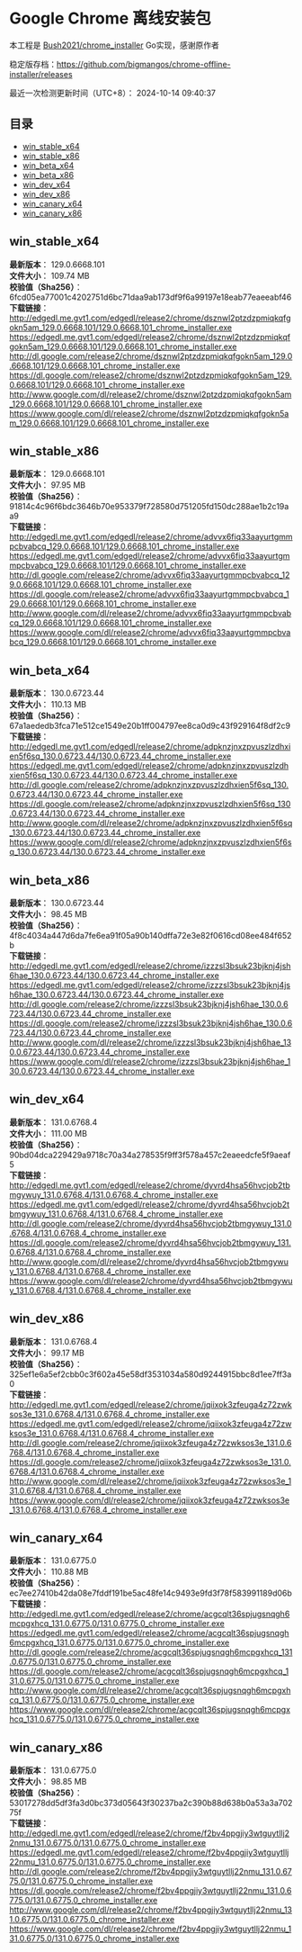 # Google Chrome 离线安装包
本工程是 [Bush2021/chrome_installer](https://github.com/Bush2021/chrome_installer) Go实现，感谢原作者

稳定版存档：<https://github.com/bigmangos/chrome-offline-installer/releases>

最近一次检测更新时间（UTC+8）：
2024-10-14 09:40:37

## 目录
* [win_stable_x64](https://github.com/bigmangos/chrome-offline-installer?tab=readme-ov-file#win_stable_x64)
* [win_stable_x86](https://github.com/bigmangos/chrome-offline-installer?tab=readme-ov-file#win_stable_x86)
* [win_beta_x64](https://github.com/bigmangos/chrome-offline-installer?tab=readme-ov-file#win_beta_x64)
* [win_beta_x86](https://github.com/bigmangos/chrome-offline-installer?tab=readme-ov-file#win_beta_x86)
* [win_dev_x64](https://github.com/bigmangos/chrome-offline-installer?tab=readme-ov-file#win_dev_x64)
* [win_dev_x86](https://github.com/bigmangos/chrome-offline-installer?tab=readme-ov-file#win_dev_x86)
* [win_canary_x64](https://github.com/bigmangos/chrome-offline-installer?tab=readme-ov-file#win_canary_x64)
* [win_canary_x86](https://github.com/bigmangos/chrome-offline-installer?tab=readme-ov-file#win_canary_x86)

## win_stable_x64
**最新版本**： 129.0.6668.101  
**文件大小**： 109.74 MB  
**校验值（Sha256）**： 6fcd05ea77001c4202751d6bc71daa9ab173df9f6a99197e18eab77eaeeabf46  
**下载链接**：
http://edgedl.me.gvt1.com/edgedl/release2/chrome/dsznwl2ptzdzpmiqkqfgokn5am_129.0.6668.101/129.0.6668.101_chrome_installer.exe
https://edgedl.me.gvt1.com/edgedl/release2/chrome/dsznwl2ptzdzpmiqkqfgokn5am_129.0.6668.101/129.0.6668.101_chrome_installer.exe
http://dl.google.com/release2/chrome/dsznwl2ptzdzpmiqkqfgokn5am_129.0.6668.101/129.0.6668.101_chrome_installer.exe
https://dl.google.com/release2/chrome/dsznwl2ptzdzpmiqkqfgokn5am_129.0.6668.101/129.0.6668.101_chrome_installer.exe
http://www.google.com/dl/release2/chrome/dsznwl2ptzdzpmiqkqfgokn5am_129.0.6668.101/129.0.6668.101_chrome_installer.exe
https://www.google.com/dl/release2/chrome/dsznwl2ptzdzpmiqkqfgokn5am_129.0.6668.101/129.0.6668.101_chrome_installer.exe
## win_stable_x86
**最新版本**： 129.0.6668.101  
**文件大小**： 97.95 MB  
**校验值（Sha256）**： 91814c4c96f6bdc3646b70e953379f728580d751205fd150dc288ae1b2c19aa9  
**下载链接**：
http://edgedl.me.gvt1.com/edgedl/release2/chrome/advvx6fiq33aayurtgmmpcbvabcq_129.0.6668.101/129.0.6668.101_chrome_installer.exe
https://edgedl.me.gvt1.com/edgedl/release2/chrome/advvx6fiq33aayurtgmmpcbvabcq_129.0.6668.101/129.0.6668.101_chrome_installer.exe
http://dl.google.com/release2/chrome/advvx6fiq33aayurtgmmpcbvabcq_129.0.6668.101/129.0.6668.101_chrome_installer.exe
https://dl.google.com/release2/chrome/advvx6fiq33aayurtgmmpcbvabcq_129.0.6668.101/129.0.6668.101_chrome_installer.exe
http://www.google.com/dl/release2/chrome/advvx6fiq33aayurtgmmpcbvabcq_129.0.6668.101/129.0.6668.101_chrome_installer.exe
https://www.google.com/dl/release2/chrome/advvx6fiq33aayurtgmmpcbvabcq_129.0.6668.101/129.0.6668.101_chrome_installer.exe
## win_beta_x64
**最新版本**： 130.0.6723.44  
**文件大小**： 110.13 MB  
**校验值（Sha256）**： 67a1aededb3fca71e512ce1549e20b1ff004797ee8ca0d9c43f929164f8df2c9  
**下载链接**：
http://edgedl.me.gvt1.com/edgedl/release2/chrome/adpknzjnxzpvuszlzdhxien5f6sq_130.0.6723.44/130.0.6723.44_chrome_installer.exe
https://edgedl.me.gvt1.com/edgedl/release2/chrome/adpknzjnxzpvuszlzdhxien5f6sq_130.0.6723.44/130.0.6723.44_chrome_installer.exe
http://dl.google.com/release2/chrome/adpknzjnxzpvuszlzdhxien5f6sq_130.0.6723.44/130.0.6723.44_chrome_installer.exe
https://dl.google.com/release2/chrome/adpknzjnxzpvuszlzdhxien5f6sq_130.0.6723.44/130.0.6723.44_chrome_installer.exe
http://www.google.com/dl/release2/chrome/adpknzjnxzpvuszlzdhxien5f6sq_130.0.6723.44/130.0.6723.44_chrome_installer.exe
https://www.google.com/dl/release2/chrome/adpknzjnxzpvuszlzdhxien5f6sq_130.0.6723.44/130.0.6723.44_chrome_installer.exe
## win_beta_x86
**最新版本**： 130.0.6723.44  
**文件大小**： 98.45 MB  
**校验值（Sha256）**： 4f8c4034a447d6da7fe6ea91f05a90b140dffa72e3e82f0616cd08ee484f652b  
**下载链接**：
http://edgedl.me.gvt1.com/edgedl/release2/chrome/izzzsl3bsuk23bjknj4jsh6hae_130.0.6723.44/130.0.6723.44_chrome_installer.exe
https://edgedl.me.gvt1.com/edgedl/release2/chrome/izzzsl3bsuk23bjknj4jsh6hae_130.0.6723.44/130.0.6723.44_chrome_installer.exe
http://dl.google.com/release2/chrome/izzzsl3bsuk23bjknj4jsh6hae_130.0.6723.44/130.0.6723.44_chrome_installer.exe
https://dl.google.com/release2/chrome/izzzsl3bsuk23bjknj4jsh6hae_130.0.6723.44/130.0.6723.44_chrome_installer.exe
http://www.google.com/dl/release2/chrome/izzzsl3bsuk23bjknj4jsh6hae_130.0.6723.44/130.0.6723.44_chrome_installer.exe
https://www.google.com/dl/release2/chrome/izzzsl3bsuk23bjknj4jsh6hae_130.0.6723.44/130.0.6723.44_chrome_installer.exe
## win_dev_x64
**最新版本**： 131.0.6768.4  
**文件大小**： 111.00 MB  
**校验值（Sha256）**： 90bd04dca229429a9718c70a34a278535f9ff3f578a457c2eaeedcfe5f9aeaf5  
**下载链接**：
http://edgedl.me.gvt1.com/edgedl/release2/chrome/dyvrd4hsa56hvcjob2tbmgywuy_131.0.6768.4/131.0.6768.4_chrome_installer.exe
https://edgedl.me.gvt1.com/edgedl/release2/chrome/dyvrd4hsa56hvcjob2tbmgywuy_131.0.6768.4/131.0.6768.4_chrome_installer.exe
http://dl.google.com/release2/chrome/dyvrd4hsa56hvcjob2tbmgywuy_131.0.6768.4/131.0.6768.4_chrome_installer.exe
https://dl.google.com/release2/chrome/dyvrd4hsa56hvcjob2tbmgywuy_131.0.6768.4/131.0.6768.4_chrome_installer.exe
http://www.google.com/dl/release2/chrome/dyvrd4hsa56hvcjob2tbmgywuy_131.0.6768.4/131.0.6768.4_chrome_installer.exe
https://www.google.com/dl/release2/chrome/dyvrd4hsa56hvcjob2tbmgywuy_131.0.6768.4/131.0.6768.4_chrome_installer.exe
## win_dev_x86
**最新版本**： 131.0.6768.4  
**文件大小**： 99.17 MB  
**校验值（Sha256）**： 325ef1e6a5ef2cbb0c3f602a45e58df3531034a580d9244915bbc8d1ee7ff3a0  
**下载链接**：
http://edgedl.me.gvt1.com/edgedl/release2/chrome/jqiixok3zfeuga4z72zwksos3e_131.0.6768.4/131.0.6768.4_chrome_installer.exe
https://edgedl.me.gvt1.com/edgedl/release2/chrome/jqiixok3zfeuga4z72zwksos3e_131.0.6768.4/131.0.6768.4_chrome_installer.exe
http://dl.google.com/release2/chrome/jqiixok3zfeuga4z72zwksos3e_131.0.6768.4/131.0.6768.4_chrome_installer.exe
https://dl.google.com/release2/chrome/jqiixok3zfeuga4z72zwksos3e_131.0.6768.4/131.0.6768.4_chrome_installer.exe
http://www.google.com/dl/release2/chrome/jqiixok3zfeuga4z72zwksos3e_131.0.6768.4/131.0.6768.4_chrome_installer.exe
https://www.google.com/dl/release2/chrome/jqiixok3zfeuga4z72zwksos3e_131.0.6768.4/131.0.6768.4_chrome_installer.exe
## win_canary_x64
**最新版本**： 131.0.6775.0  
**文件大小**： 110.88 MB  
**校验值（Sha256）**： ec7ee27410b42da08e7fddf191be5ac48fe14c9493e9fd3f78f583991189d06b  
**下载链接**：
http://edgedl.me.gvt1.com/edgedl/release2/chrome/acgcqlt36spjugsnqgh6mcpgxhcq_131.0.6775.0/131.0.6775.0_chrome_installer.exe
https://edgedl.me.gvt1.com/edgedl/release2/chrome/acgcqlt36spjugsnqgh6mcpgxhcq_131.0.6775.0/131.0.6775.0_chrome_installer.exe
http://dl.google.com/release2/chrome/acgcqlt36spjugsnqgh6mcpgxhcq_131.0.6775.0/131.0.6775.0_chrome_installer.exe
https://dl.google.com/release2/chrome/acgcqlt36spjugsnqgh6mcpgxhcq_131.0.6775.0/131.0.6775.0_chrome_installer.exe
http://www.google.com/dl/release2/chrome/acgcqlt36spjugsnqgh6mcpgxhcq_131.0.6775.0/131.0.6775.0_chrome_installer.exe
https://www.google.com/dl/release2/chrome/acgcqlt36spjugsnqgh6mcpgxhcq_131.0.6775.0/131.0.6775.0_chrome_installer.exe
## win_canary_x86
**最新版本**： 131.0.6775.0  
**文件大小**： 98.85 MB  
**校验值（Sha256）**： 53017278dd5df3fa3d0bc373d05643f30237ba2c390b88d638b0a53a3a70275f  
**下载链接**：
http://edgedl.me.gvt1.com/edgedl/release2/chrome/f2bv4ppgjiy3wtguytllj22nmu_131.0.6775.0/131.0.6775.0_chrome_installer.exe
https://edgedl.me.gvt1.com/edgedl/release2/chrome/f2bv4ppgjiy3wtguytllj22nmu_131.0.6775.0/131.0.6775.0_chrome_installer.exe
http://dl.google.com/release2/chrome/f2bv4ppgjiy3wtguytllj22nmu_131.0.6775.0/131.0.6775.0_chrome_installer.exe
https://dl.google.com/release2/chrome/f2bv4ppgjiy3wtguytllj22nmu_131.0.6775.0/131.0.6775.0_chrome_installer.exe
http://www.google.com/dl/release2/chrome/f2bv4ppgjiy3wtguytllj22nmu_131.0.6775.0/131.0.6775.0_chrome_installer.exe
https://www.google.com/dl/release2/chrome/f2bv4ppgjiy3wtguytllj22nmu_131.0.6775.0/131.0.6775.0_chrome_installer.exe
